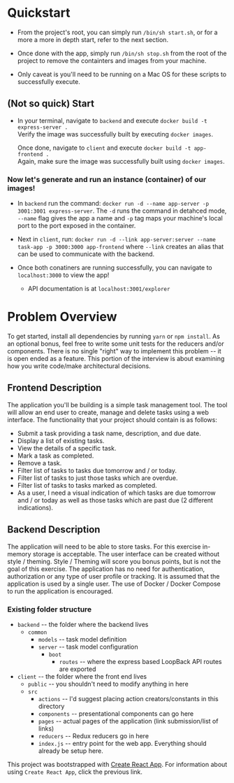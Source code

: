 # Quickstart
* From the project's root, you can simply run `/bin/sh start.sh`, or for a more a more in depth start, refer to the next section.

* Once done with the app, simply run `/bin/sh stop.sh` from the root of the project to remove the containters and images from your machine.

* Only caveat is you'll need to be running on a Mac OS for these scripts to successfully execute.

## (Not so quick) Start
* In your terminal, navigate to `backend` and execute `docker build -t express-server .`  
  Verify the image was successfully built by executing `docker images`.

  Once done, navigate to `client` and execute `docker build -t app-frontend .`  
  Again, make sure the image was successfully built using `docker images`.

### Now let's generate and run an instance (container) of our images!
* In `backend` run the command: `docker run -d --name app-server -p 3001:3001 express-server`. The `-d` runs the command in detahced mode, `--name` flag gives the app a name and `-p` tag maps your machine's local port to the port exposed in the container.

* Next in `client`, run: `docker run -d --link app-server:server --name task-app -p 3000:3000 app-frontend` where `--link` creates an alias that can be used to communicate with the backend.

* Once both conatiners are running successfully, you can navigate to `localhost:3000` to view the app!
    * API documentation is at `localhost:3001/explorer`

# Problem Overview
To get started, install all dependencies by running `yarn` or `npm install`. As an optional bonus, feel free to write
some unit tests for the reducers and/or components. There is no single "right" way to implement this problem -- it is 
open ended as a feature. This portion of the interview is about examining how you write code/make architectural 
decisions.

## Frontend Description
The application you'll be building is a simple task management tool. The tool will allow an end user to create, manage and delete tasks using a web interface. The functionality that your project should contain is as follows:

* Submit a task providing a task name, description, and due date.
* Display a list of existing tasks.
* View the details of a specific task.
* Mark a task as completed.
* Remove a task.
* Filter list of tasks to tasks due tomorrow and / or today.
* Filter list of tasks to just those tasks which are overdue.
* Filter list of tasks to tasks marked as completed.
* As a user, I need a visual indication of which tasks are due tomorrow and /
or today as well as those tasks which are past due (2 different indications).

## Backend Description
The application will need to be able to store tasks. For this exercise in-memory storage is acceptable. 
The user interface can be created without style / theming. Style / Theming will score you bonus points, but is not the goal of this exercise.
The application has no need for authentication, authorization or any type of user profile or tracking. It is assumed that the application is used by a single user.
The use of Docker / Docker Compose to run the application is encouraged.

### Existing folder structure
* `backend` -- the folder where the backend lives
    * `common`
        * `models` -- task model definition
        * `server` -- task model configuration
            * `boot`
                * `routes` -- where the express based LoopBack API routes are exported
* `client` -- the folder where the front end lives
    * `public` -- you shouldn't need to modify anything in here
    * `src`
        * `actions` -- I'd suggest placing action creators/constants in this directory
        * `components` -- presentational components can go here
        * `pages` -- actual pages of the application (link submission/list of links)
        * `reducers` -- Redux reducers go in here
        * `index.js` -- entry point for the web app. Everything should already be setup here.
    
This project was bootstrapped with [Create React App](https://github.com/facebookincubator/create-react-app). For 
information about using `Create React App`, click the previous link.
